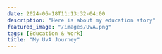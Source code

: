 ```yaml
---
date: 2024-06-18T11:13:32-04:00
description: "Here is about my education story"
featured_image: "/images/UvA.png"
tags: [Education & Work]
title: "My UvA Journey"
---
```

